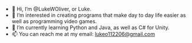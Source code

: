- 👋 Hi, I’m @LukeWOliver, or Luke.
- 👀 I’m interested in creating programs that make day to day life easier as well as programming video games.
- 🌱 I’m currently learning Python and Java, as well as C# for Unity.
- 📫 You can reach me at my email: lukeo112206@gmail.com
